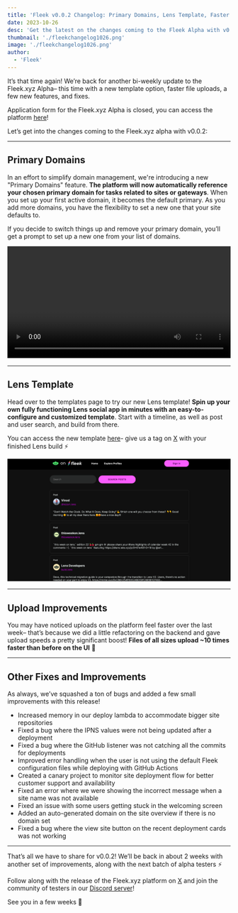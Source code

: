 ```yaml
---
title: 'Fleek v0.0.2 Changelog: Primary Domains, Lens Template, Faster Upload Speeds'
date: 2023-10-26
desc: 'Get the latest on the changes coming to the Fleek Alpha with v0.0.2, including Primary Domains, Lens Template, Improved Upload Speeds, and more!'
thumbnail: './fleekchangelog1026.png'
image: './fleekchangelog1026.png'
author:
  - 'Fleek'
---
```


It’s that time again! We’re back for another bi-weekly update to the Fleek.xyz Alpha– this time with a new template option, faster file uploads, a few new features, and fixes.

Application form for the Fleek.xyz Alpha is closed, you can access the platform [here](https://app.fleek.xyz)!

Let’s get into the changes coming to the Fleek.xyz alpha with v0.0.2:

---

## Primary Domains

In an effort to simplify domain management, we're introducing a new "Primary Domains" feature. **The platform will now automatically reference your chosen primary domain for tasks related to sites or gateways**. When you set up your first active domain, it becomes the default primary. As you add more domains, you have the flexibility to set a new one that your site defaults to.

If you decide to switch things up and remove your primary domain, you’ll get a prompt to set up a new one from your list of domains.

<video width="100%" height="auto" autoplay loop controls>
 <source src="./primary-domains.mp4" type="video/mp4">
 Your browser does not support the video tag.
</video>

---

## Lens Template

Head over to the templates page to try our new Lens template! **Spin up your own fully functioning Lens social app in minutes with an easy-to-configure and customized template**. Start with a timeline, as well as post and user search, and build from there.

You can access the new template [here](https://fleek.xyz/templates/)- give us a tag on [X](https://twitter.com/fleek) with your finished Lens build ⚡

![](./lens-template.png)

---

## Upload Improvements

You may have noticed uploads on the platform feel faster over the last week– that’s because we did a little refactoring on the backend and gave upload speeds a pretty significant boost! **Files of all sizes upload ~10 times faster than before on the UI** 🤙

---

## Other Fixes and Improvements

As always, we’ve squashed a ton of bugs and added a few small improvements with this release!

- Increased memory in our deploy lambda to accommodate bigger site repositories
- Fixed a bug where the IPNS values were not being updated after a deployment
- Fixed a bug where the GitHub listener was not catching all the commits for deployments
- Improved error handling when the user is not using the default Fleek configuration files while deploying with GitHub Actions
- Created a canary project to monitor site deployment flow for better customer support and availability
- Fixed an error where we were showing the incorrect message when a site name was not available
- Fixed an issue with some users getting stuck in the welcoming screen
- Added an auto-generated domain on the site overview if there is no domain set
- Fixed a bug where the view site button on the recent deployment cards was not working

---

That’s all we have to share for v0.0.2! We’ll be back in about 2 weeks with another set of improvements, along with the next batch of alpha testers ⚡

Follow along with the release of the Fleek.xyz platform on [X](https://twitter.com/fleek) and join the community of testers in our [Discord server](http://discord.gg/fleek)!

See you in a few weeks 🤙
